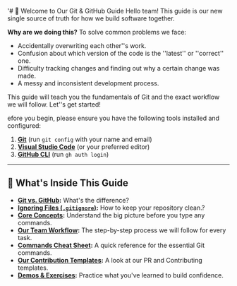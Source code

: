 '# 🚀 Welcome to Our Git & GitHub Guide
Hello team! This guide is our new single source of truth for how we build software together.

**Why are we doing this?**
To solve common problems we face:

- Accidentally overwriting each other''s work.
- Confusion about which version of the code is the ''latest'' or ''correct'' one.
- Difficulty tracking changes and finding out why a certain change was made.
- A messy and inconsistent development process.

This guide will teach you the fundamentals of Git and the exact workflow we will follow. Let''s get started!

efore you begin, please ensure you have the following tools installed and configured:
1.  **[Git](https://git-scm.com/downloads)** (run `git config` with your name and email)
2.  **[Visual Studio Code](https://code.visualstudio.com/)** (or your preferred editor)
3.  **[GitHub CLI](https://cli.github.com/)** (run `gh auth login`)
---

## 🧭 What's Inside This Guide

- **[Git vs. GitHub](./git-vs-github.md):** What's the difference?
- **[Ignoring Files (`.gitignore`)](./ignoring-files.md):** How to keep your repository clean.?
- **[Core Concepts](./concepts.md):** Understand the big picture before you type any commands.
- **[Our Team Workflow](./workflow.md):** The step-by-step process we will follow for every task.
- **[Commands Cheat Sheet](./commands.md):** A quick reference for the essential Git commands.
- **[Our Contribution Templates](./templates.md):** A look at our PR and Contributing templates.
- **[Demos & Exercises](./exercises.md):** Practice what you've learned to build confidence.
